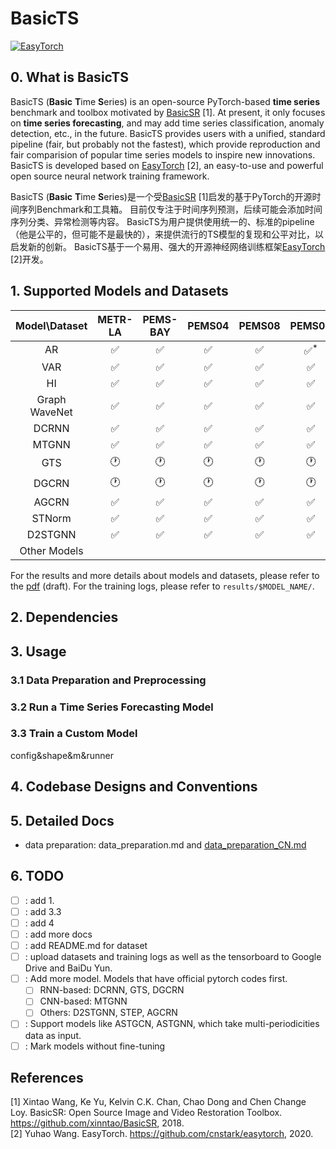 # BasicTS

[![EasyTorch](https://img.shields.io/badge/Developing%20with-EasyTorch-2077ff.svg)](https://github.com/cnstark/easytorch)

## 0. What is BasicTS

BasicTS (**Basic** **T**ime **S**eries) is an open-source PyTorch-based **time series** benchmark and toolbox motivated by [BasicSR](https://github.com/xinntao/BasicSR) [1].
At present, it only focuses on **time series forecasting**, and may add time series classification, anomaly detection, etc., in the future.
BasicTS provides users with a unified, standard pipeline (fair, but probably not the fastest), which provide reproduction and fair comparision of popular time series models to inspire new innovations.
BasicTS is developed based on [EasyTorch](https://github.com/cnstark/easytorch) [2], an easy-to-use and powerful open source neural network training framework.

BasicTS (**Basic** **T**ime **S**eries)是一个受[BasicSR](https://github.com/xinntao/BasicSR) [1]启发的基于PyTorch的开源时间序列Benchmark和工具箱。
目前仅专注于时间序列预测，后续可能会添加时间序列分类、异常检测等内容。
BasicTS为用户提供使用统一的、标准的pipeline（他是公平的，但可能不是最快的），来提供流行的TS模型的复现和公平对比，以启发新的创新。
BasicTS基于一个易用、强大的开源神经网络训练框架[EasyTorch](https://github.com/cnstark/easytorch) [2]开发。

## 1. Supported Models and Datasets

| Model\Dataset | METR-LA | PEMS-BAY | PEMS04 | PEMS08 | PEMS03 | PEMS07 | Other Datasets |
|:-------------:|:-------:|:--------:|:------:|:------:|:------:|:------:|:--------------:|
| AR            | ✅      | ✅       | ✅      | ✅     | ✅$^*$      | ✅     |                |
| VAR           | ✅      | ✅       | ✅      | ✅     | ✅      | ✅     |                |
| HI            | ✅      | ✅       | ✅      | ✅     | ✅      | ✅     |                |
| Graph WaveNet | ✅      | ✅       | ✅      | ✅     | ✅      | ✅     |                |
| DCRNN         | ✅      | ✅       | ✅      | ✅     | ✅      | ✅     |                |
| MTGNN         | ✅      | ✅       | ✅      | ✅     | ✅      | ✅     |                |
| GTS           | 🕐      | 🕐       | 🕐      | 🕐     | 🕐      | 🕐     |                |
| DGCRN         | 🕐      | 🕐       | 🕐      | 🕐     | 🕐      | 🕐     |                |
| AGCRN         | ✅      | ✅       | ✅      | ✅     | ✅      | ✅     |                |
| STNorm        | ✅      | ✅       | ✅      | ✅     | ✅      | ✅     |                |
| D2STGNN       | ✅      | ✅       | ✅      | ✅     | ✅      | ✅     |                |
| Other Models  |         |         |         |        |        |        |                |

For the results and more details about models and datasets, please refer to the [pdf](./results/BasicTS_draft.pdf) (draft).
For the training logs, please refer to `results/$MODEL_NAME/`.

## 2. Dependencies

## 3. Usage

### 3.1 Data Preparation and Preprocessing

### 3.2 Run a Time Series Forecasting Model

### 3.3 Train a Custom Model

config&shape&m&runner

## 4. Codebase Designs and Conventions

## 5. Detailed Docs

- data preparation: data_preparation.md and [data_preparation_CN.md](docs/data_preparation_CN.md)

## 6. TODO

- [ ] : add 1.
- [ ] : add 3.3
- [ ] : add 4
- [ ] : add more docs
- [ ] : add README.md for dataset
- [ ] : upload datasets and training logs as well as the tensorboard to Google Drive and BaiDu Yun.
- [ ] : Add more model. Models that have official pytorch codes first.
  - [ ] RNN-based: DCRNN, GTS, DGCRN
  - [ ] CNN-based: MTGNN
  - [ ] Others: D2STGNN, STEP, AGCRN
- [ ] : Support models like ASTGCN, ASTGNN, which take multi-periodicities data as input.
- [ ] : Mark models without fine-tuning

## References

[1] Xintao Wang, Ke Yu, Kelvin C.K. Chan, Chao Dong and Chen Change Loy. BasicSR: Open Source Image and Video Restoration Toolbox. <https://github.com/xinntao/BasicSR>, 2018.\
[2] Yuhao Wang. EasyTorch. <https://github.com/cnstark/easytorch>, 2020.
